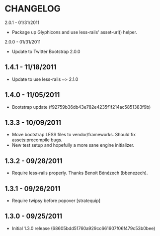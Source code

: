 CHANGELOG
=========

2.0.1 - 01/31/2011

* Package up Glyphicons and use less-rails' asset-url() helper.


2.0.0 - 01/31/2011

* Update to Twitter Bootstrap 2.0.0


1.4.1 - 11/18/2011
------------------

* Update to use less-rails ~> 2.1.0


1.4.0 - 11/05/2011
------------------

* Bootstrap update (f92759b36db43e782e4235f1f214ac5851383f9b)


1.3.3 - 10/09/2011
------------------

* Move bootstrap LESS files to vendor/frameworks. Should fix assets:precompile bugs.
* New test setup and hopefully a more sane engine initializer.


1.3.2 - 09/28/2011
------------------

* Require less-rails properly. Thanks Benoit Bénézech (bbenezech).


1.3.1 - 09/26/2011
------------------

* Require twipsy before popover [stratequip]


1.3.0 - 09/25/2011
------------------

* Initial 1.3.0 release (68605bdd51760a929cc661607f06f479c53b0bee)

